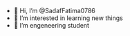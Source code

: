 - 👋 Hi, I’m @SadafFatima0786
- 👀 I’m interested in learning new things
- 💞️ I’m engeneering student
<!---
SadafFatima0786/SadafFatima0786 is a ✨ special ✨ repository because its `README.md` (this file) appears on your GitHub profile.
You can click the Preview link to take a look at your changes.
--->

